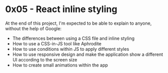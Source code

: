 # 0x05 - React inline styling

At the end of this project, I'm expected to be able to explain to anyone, without the help of Google:

- The differences between using a CSS file and inline styling
- How to use a CSS-in-JS tool like Aphrodite
- How to use conditions within JS to apply different styles
- How to use responsive design and make the application show a different UI according to the screen size
- How to create small animations within the app
